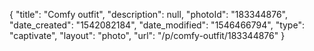 {
    "title": "Comfy outfit",
    "description": null,
    "photoId": "183344876",
    "date_created": "1542082184",
    "date_modified": "1546466794",
    "type": "captivate",
    "layout": "photo",
    "url": "\/p\/comfy-outfit\/183344876"
}